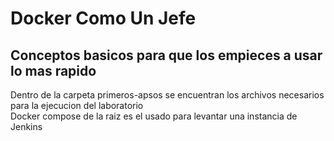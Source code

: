 <h1 class="code-line" data-line-start=0 data-line-end=1 ><a id="Docker_Como_Un_Jefe_0"></a>Docker Como Un Jefe</h1>
<h2 class="code-line" data-line-start=1 data-line-end=2 ><a id="Conceptos_basicos_para_que_los_empieces_a_usar_lo_mas_rapido_1"></a>Conceptos basicos para que los empieces a usar lo mas rapido</h2>
<p class="has-line-data" data-line-start="5" data-line-end="7">Dentro de la carpeta primeros-apsos se encuentran los archivos necesarios para la ejecucion del laboratorio<br>
Docker compose de la raiz es el usado para levantar una instancia de Jenkins</p>